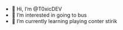 - 👋 Hi, I’m @T0xicDEV
- 👀 I’m interested in going to bus
- 🌱 I’m currently learning playing conter stirik
